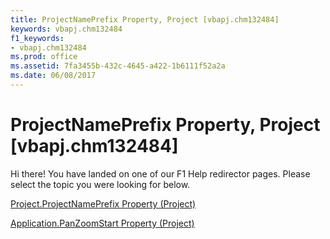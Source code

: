 ```yaml
---
title: ProjectNamePrefix Property, Project [vbapj.chm132484]
keywords: vbapj.chm132484
f1_keywords:
- vbapj.chm132484
ms.prod: office
ms.assetid: 7fa3455b-432c-4645-a422-1b6111f52a2a
ms.date: 06/08/2017
---
```



# ProjectNamePrefix Property, Project [vbapj.chm132484]

Hi there! You have landed on one of our F1 Help redirector pages. Please select the topic you were looking for below.

[Project.ProjectNamePrefix Property (Project)](http://msdn.microsoft.com/library/2945361b-f22d-831b-3c36-4a1c2636e03c%28Office.15%29.aspx)

[Application.PanZoomStart Property (Project)](http://msdn.microsoft.com/library/7e5ff081-c5fb-165e-8ded-bad1c3cdc72a%28Office.15%29.aspx)


